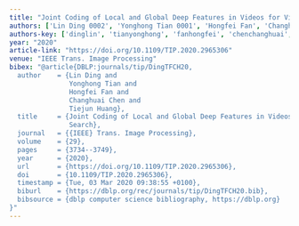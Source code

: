 ```yaml
---
title: "Joint Coding of Local and Global Deep Features in Videos for Visual Search"
authors: ['Lin Ding 0002', 'Yonghong Tian 0001', 'Hongfei Fan', 'Changhuai Chen', 'Tiejun Huang']
authors-key: ['dinglin', 'tianyonghong', 'fanhongfei', 'chenchanghuai', 'huangtiejun']
year: "2020"
article-link: "https://doi.org/10.1109/TIP.2020.2965306"
venue: "IEEE Trans. Image Processing"
bibex: "@article{DBLP:journals/tip/DingTFCH20,
  author    = {Lin Ding and
               Yonghong Tian and
               Hongfei Fan and
               Changhuai Chen and
               Tiejun Huang},
  title     = {Joint Coding of Local and Global Deep Features in Videos for Visual
               Search},
  journal   = {{IEEE} Trans. Image Processing},
  volume    = {29},
  pages     = {3734--3749},
  year      = {2020},
  url       = {https://doi.org/10.1109/TIP.2020.2965306},
  doi       = {10.1109/TIP.2020.2965306},
  timestamp = {Tue, 03 Mar 2020 09:38:55 +0100},
  biburl    = {https://dblp.org/rec/journals/tip/DingTFCH20.bib},
  bibsource = {dblp computer science bibliography, https://dblp.org}
}"
---
```

